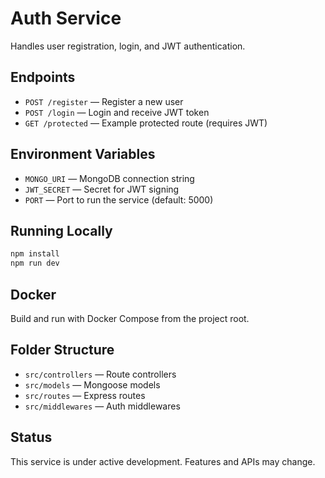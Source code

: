 # Auth Service

Handles user registration, login, and JWT authentication.

## Endpoints

- `POST /register` — Register a new user
- `POST /login` — Login and receive JWT token
- `GET /protected` — Example protected route (requires JWT)

## Environment Variables

- `MONGO_URI` — MongoDB connection string
- `JWT_SECRET` — Secret for JWT signing
- `PORT` — Port to run the service (default: 5000)

## Running Locally

```sh
npm install
npm run dev
```

## Docker

Build and run with Docker Compose from the project root.

## Folder Structure

- `src/controllers` — Route controllers
- `src/models` — Mongoose models
- `src/routes` — Express routes
- `src/middlewares` — Auth middlewares

## Status

This service is under active development. Features and APIs may change.